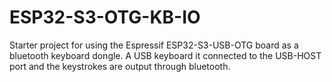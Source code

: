 # ESP32-S3-OTG-KB-IO
Starter project for using the Espressif ESP32-S3-USB-OTG board as a bluetooth keyboard dongle. A USB keyboard it connected to the USB-HOST port and the keystrokes are output through bluetooth.
